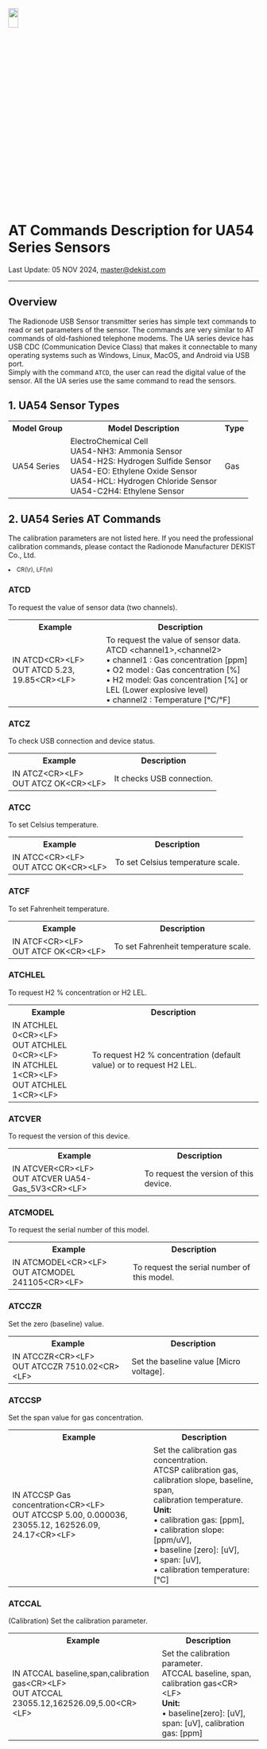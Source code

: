 <img src="https://github.com/user-attachments/assets/771264bf-60dc-46db-bd62-2f0d790b0e11" width="20%" height="10%">

<body>

<h1>AT Commands Description for UA54 Series Sensors</h1>
<p>Last Update: 05 NOV 2024, <a href="mailto:master@dekist.com">master@dekist.com</a></p>

<hr>

<h2>Overview</h2>
<p>The Radionode USB Sensor transmitter series has simple text commands to read or set parameters of the sensor. The commands are very similar to AT commands of old-fashioned telephone modems. The UA series device has USB CDC (Communication Device Class) that makes it connectable to many operating systems such as Windows, Linux, MacOS, and Android via USB port.<br>
  Simply with the command <code>ATCD</code>, the user can read the digital value of the sensor. All the UA series use the same command to read the sensors.</p>

<h2>1. UA54 Sensor Types</h2>
<table>
    <tr>
        <th>Model Group</th>
        <th>Model Description</th>
        <th>Type</th>
    </tr>
    <tr>
        <td>UA54 Series</td>
        <td>
            ElectroChemical Cell<br>
            UA54-NH3: Ammonia Sensor<br>
            UA54-H2S: Hydrogen Sulfide Sensor<br>
            UA54-EO: Ethylene Oxide Sensor<br>
            UA54-HCL: Hydrogen Chloride Sensor<br>
            UA54-C2H4: Ethylene Sensor
        </td>
        <td>Gas</td>
    </tr>
</table>

<h2>2. UA54 Series AT Commands</h2>
<p>The calibration parameters are not listed here. If you need the professional calibration commands, please contact the Radionode Manufacturer DEKIST Co., Ltd.</p>
<li style="font-size: smaller;"> CR(\r), LF(\n)</li>

<h3>ATCD</h3>
<p>To request the value of sensor data (two channels).</p>
<table>
    <tr>
        <th>Example</th>
        <th>Description</th>
    </tr>
    <tr>
        <td>IN ATCD&lt;CR&gt;&lt;LF&gt;<br>OUT ATCD 5.23, 19.85&lt;CR&gt;&lt;LF&gt;</td>
        <td>To request the value of sensor data.<br>
            ATCD &lt;channel1&gt;,&lt;channel2&gt;<br>
            • channel1 : Gas concentration [ppm]<br>
            • O2 model : Gas concentration [%]<br>
            • H2 model: Gas concentration [%] or LEL (Lower explosive level)<br>
            • channel2 : Temperature [°C/°F]
        </td>
    </tr>
</table>

<h3>ATCZ</h3>
<p>To check USB connection and device status.</p>
<table>
    <tr>
        <th>Example</th>
        <th>Description</th>
    </tr>
    <tr>
        <td>IN ATCZ&lt;CR&gt;&lt;LF&gt;<br>OUT ATCZ OK&lt;CR&gt;&lt;LF&gt;</td>
        <td>It checks USB connection.</td>
    </tr>
</table>

<h3>ATCC</h3>
<p>To set Celsius temperature.</p>
<table>
    <tr>
        <th>Example</th>
        <th>Description</th>
    </tr>
    <tr>
        <td>IN ATCC&lt;CR&gt;&lt;LF&gt;<br>OUT ATCC OK&lt;CR&gt;&lt;LF&gt;</td>
        <td>To set Celsius temperature scale.</td>
    </tr>
</table>

<h3>ATCF</h3>
<p>To set Fahrenheit temperature.</p>
<table>
    <tr>
        <th>Example</th>
        <th>Description</th>
    </tr>
    <tr>
        <td>IN ATCF&lt;CR&gt;&lt;LF&gt;<br>OUT ATCF OK&lt;CR&gt;&lt;LF&gt;</td>
        <td>To set Fahrenheit temperature scale.</td>
    </tr>
</table>

<h3>ATCHLEL</h3>
<p>To request H2 % concentration or H2 LEL.</p>
<table>
    <tr>
        <th>Example</th>
        <th>Description</th>
    </tr>
    <tr>
        <td>IN ATCHLEL 0&lt;CR&gt;&lt;LF&gt;<br>OUT ATCHLEL 0&lt;CR&gt;&lt;LF&gt;<br>
            IN ATCHLEL 1&lt;CR&gt;&lt;LF&gt;<br>OUT ATCHLEL 1&lt;CR&gt;&lt;LF&gt;</td>
        <td>To request H2 % concentration (default value) or to request H2 LEL.</td>
    </tr>
</table>

<h3>ATCVER</h3>
<p>To request the version of this device.</p>
<table>
    <tr>
        <th>Example</th>
        <th>Description</th>
    </tr>
    <tr>
        <td>IN ATCVER&lt;CR&gt;&lt;LF&gt;<br>OUT ATCVER UA54-Gas_5V3&lt;CR&gt;&lt;LF&gt;</td>
        <td>To request the version of this device.</td>
    </tr>
</table>

<h3>ATCMODEL</h3>
<p>To request the serial number of this model.</p>
<table>
    <tr>
        <th>Example</th>
        <th>Description</th>
    </tr>
    <tr>
        <td>IN ATCMODEL&lt;CR&gt;&lt;LF&gt;<br>OUT ATCMODEL 241105&lt;CR&gt;&lt;LF&gt;</td>
        <td>To request the serial number of this model.</td>
    </tr>
</table>

<h3>ATCCZR</h3>
<p>Set the zero (baseline) value.</p>
<table>
    <tr>
        <th>Example</th>
        <th>Description</th>
    </tr>
    <tr>
        <td>IN ATCCZR&lt;CR&gt;&lt;LF&gt;<br>OUT ATCCZR 7510.02&lt;CR&gt;&lt;LF&gt;</td>
        <td>Set the baseline value [Micro voltage].</td>
    </tr>
</table>

<h3>ATCCSP</h3>
<p>Set the span value for gas concentration.</p>
<table>
    <tr>
        <th>Example</th>
        <th>Description</th>
    </tr>
    <tr>
        <td>
            IN ATCCSP Gas concentration&lt;CR&gt;&lt;LF&gt;<br>
            OUT ATCCSP 5.00, 0.000036, 23055.12, 162526.09, 24.17&lt;CR&gt;&lt;LF&gt;
        </td>
        <td>
            Set the calibration gas concentration.<br>
            ATCSP calibration gas, calibration slope, baseline, span,<br>
            calibration temperature.<br>
            <strong>Unit:</strong><br>
            • calibration gas: [ppm],<br>
            • calibration slope: [ppm/uV],<br>
            • baseline [zero]: [uV],<br>
            • span: [uV],<br>
            • calibration temperature: [°C]
        </td>
    </tr>
</table>

<h3>ATCCAL</h3>
<p>(Calibration) Set the calibration parameter.</p>
<table>
    <tr>
        <th>Example</th>
        <th>Description</th>
    </tr>
    <tr>
        <td>IN ATCCAL baseline,span,calibration gas&lt;CR&gt;&lt;LF&gt;<br>OUT ATCCAL 23055.12,162526.09,5.00&lt;CR&gt;&lt;LF&gt;</td>
        <td>Set the calibration parameter.<br>
            ATCCAL baseline, span, calibration gas&lt;CR&gt;&lt;LF&gt;<br>
            <strong>Unit:</strong><br>
            • baseline[zero]: [uV], span: [uV], calibration gas: [ppm]
        </td>
    </
